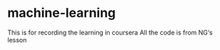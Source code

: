 # machine-learning

This is for recording the learning in coursera
All the code is from NG‘s lesson 
